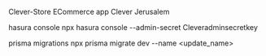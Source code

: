 Clever-Store ECommerce app
Clever Jerusalem

hasura console
npx hasura console --admin-secret Cleveradminsecretkey

prisma migrations
npx prisma migrate dev --name <update_name>
